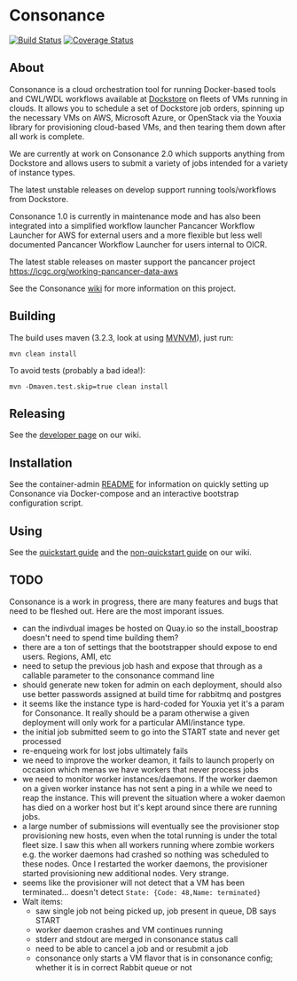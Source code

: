 # Consonance

[![Build Status](https://travis-ci.org/Consonance/consonance.svg?branch=develop)](https://travis-ci.org/Consonance/Consonance)
[![Coverage Status](https://coveralls.io/repos/Consonance/consonance/badge.svg?branch=develop)](https://coveralls.io/r/Consonance/consonance?branch=develop)

## About

Consonance is a cloud orchestration tool for running Docker-based tools and CWL/WDL workflows available at [Dockstore](https://dockstore.org) on fleets of VMs running in clouds.  It allows you to schedule a set of Dockstore job orders, spinning up the necessary VMs on AWS, Microsoft Azure, or OpenStack via the Youxia library for provisioning cloud-based VMs, and then tearing them down after all work is complete.

We are currently at work on Consonance 2.0 which supports anything from Dockstore and allows users to submit a variety of jobs intended for a variety of instance types.

The latest unstable releases on develop support running tools/workflows from  Dockstore.

Consonance 1.0 is currently in maintenance mode and has also been integrated into a simplified workflow launcher Pancancer Workflow Launcher for AWS for external users and a more flexible but less well documented Pancancer Workflow Launcher for users internal to OICR.

The latest stable releases on master support the pancancer project https://icgc.org/working-pancancer-data-aws

See the Consonance [wiki](https://github.com/Consonance/consonance/wiki) for more information on this project.

## Building

The build uses maven (3.2.3, look at using [MVNVM](http://mvnvm.org/)), just run:

    mvn clean install

 To avoid tests (probably a bad idea!):

    mvn -Dmaven.test.skip=true clean install

## Releasing

See the [developer page](https://github.com/Consonance/consonance/wiki/developers) on our wiki.

## Installation

See the container-admin [README](container-admin/README.md) for information on quickly setting up Consonance via Docker-compose and an interactive bootstrap configuration script.

## Using

See the [quickstart guide](https://github.com/Consonance/consonance/wiki/quickstart) and the [non-quickstart guide](https://github.com/Consonance/consonance/wiki/non-quickstart-users) on our wiki.

## TODO

Consonance is a work in progress, there are many features and bugs that need to be fleshed out. Here are the most imporant issues.

* can the indivdual images be hosted on Quay.io so the install_boostrap doesn't need to spend time building them?
* there are a ton of settings that the bootstrapper should expose to end users.  Regions, AMI, etc
* need to setup the previous job hash and expose that through as a callable parameter to the consonance command line
* should generate new token for admin on each deployment, should also use better passwords assigned at build time for rabbitmq and postgres
* it seems like the instance type is hard-coded for Youxia yet it's a param for Consonance.  It really should be a param otherwise a given deployment will only work for a particular AMI/instance type.
* the initial job submitted seem to go into the START state and never get processed
* re-enqueing work for lost jobs ultimately fails
* we need to improve the worker deamon, it fails to launch properly on occasion which menas we have workers that never process jobs
* we need to monitor worker instances/daemons. If the worker daemon on a given worker instance has not sent a ping in a while we need to reap the instance.  This will prevent the situation where a woker daemon has died on a worker host but it's kept around since there are running jobs.
* a large number of submissions will eventually see the provisioner stop provisioning new hosts, even when the total running is under the total fleet size. I saw this when all workers running where zombie workers e.g. the worker daemons had crashed so nothing was scheduled to these nodes.  Once I restarted the worker daemons, the provisioner started provisioning new additional nodes.  Very strange.
* seems like the provisioner will not detect that a VM has been terminated... doesn't detect `State: {Code: 48,Name: terminated}`
* Walt items:
    * saw single job not being picked up, job present in queue, DB says START
    * worker daemon crashes and VM continues running
    * stderr and stdout are merged in consonance status call
    * need to be able to cancel a job and or resubmit a job
    * consonance only starts a VM flavor that is in consonance config; whether it is in correct Rabbit queue or not
